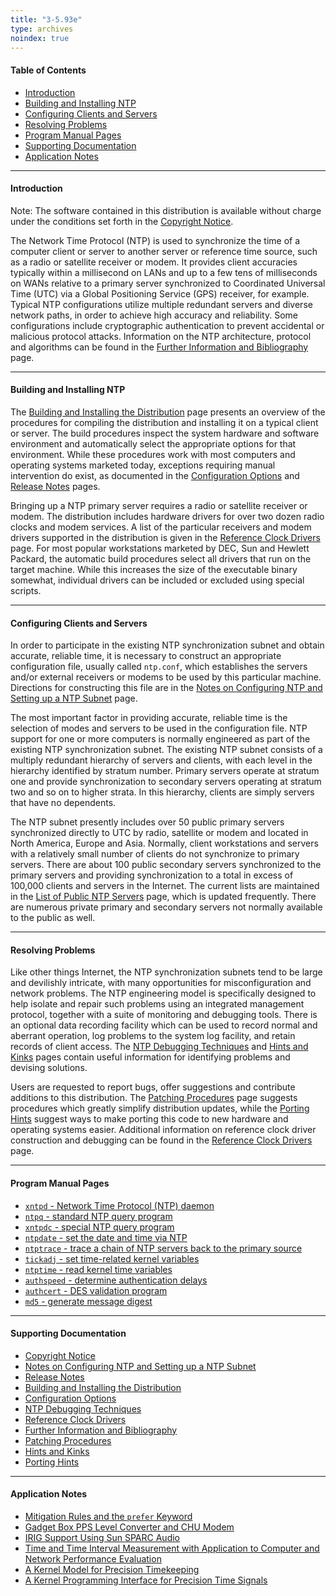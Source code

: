 ```yaml
---
title: "3-5.93e"
type: archives
noindex: true
---
```


#### Table of Contents

*  [Introduction](/archives/3-5.93e/#introduction)
*  [Building and Installing NTP](/archives/3-5.93e/#building-and-installing-ntp)
*  [Configuring Clients and Servers](/archives/3-5.93e/#configuring-clients-and-servers)
*  [Resolving Problems](/archives/3-5.93e/#resolving-problems)
*  [Program Manual Pages](/archives/3-5.93e/#program-manual-pages)
*  [Supporting Documentation](/archives/3-5.93e/#supporting-documentation)
*  [Application Notes](/archives/3-5.93e/#application-notes)

* * *

#### Introduction

Note: The software contained in this distribution is available without charge under the conditions set forth in the [Copyright Notice](/archives/3-5.93e/copyright/).

The Network Time Protocol (NTP) is used to synchronize the time of a computer client or server to another server or reference time source, such as a radio or satellite receiver or modem. It provides client accuracies typically within a millisecond on LANs and up to a few tens of milliseconds on WANs relative to a primary server synchronized to Coordinated Universal Time (UTC) via a Global Positioning Service (GPS) receiver, for example. Typical NTP configurations utilize multiple redundant servers and diverse network paths, in order to achieve high accuracy and reliability. Some configurations include cryptographic authentication to prevent accidental or malicious protocol attacks. Information on the NTP architecture, protocol and algorithms can be found in the [Further Information and Bibliography](/archives/3-5.93e/biblio/) page.

* * *

#### Building and Installing NTP

The [Building and Installing the Distribution](/archives/3-5.93e/build/) page presents an overview of the procedures for compiling the distribution and installing it on a typical client or server. The build procedures inspect the system hardware and software environment and automatically select the appropriate options for that environment. While these procedures work with most computers and operating systems marketed today, exceptions requiring manual intervention do exist, as documented in the [Configuration Options](/archives/3-5.93e/config/) and [Release Notes](/archives/3-5.93e/release/) pages.

Bringing up a NTP primary server requires a radio or satellite receiver or modem. The distribution includes hardware drivers for over two dozen radio clocks and modem services. A list of the particular receivers and modem drivers supported in the distribution is given in the [Reference Clock Drivers](/archives/3-5.93e/refclock/) page. For most popular workstations marketed by DEC, Sun and Hewlett Packard, the automatic build procedures select all drivers that run on the target machine. While this increases the size of the executable binary somewhat, individual drivers can be included or excluded using special scripts.

* * *

#### Configuring Clients and Servers

In order to participate in the existing NTP synchronization subnet and obtain accurate, reliable time, it is necessary to construct an appropriate configuration file, usually called <code>ntp.conf</code>, which establishes the servers and/or external receivers or modems to be used by this particular machine. Directions for constructing this file are in the [Notes on Configuring NTP and Setting up a NTP Subnet](/archives/3-5.93e/notes/) page.

The most important factor in providing accurate, reliable time is the selection of modes and servers to be used in the configuration file. NTP support for one or more computers is normally engineered as part of the existing NTP synchronization subnet. The existing NTP subnet consists of a multiply redundant hierarchy of servers and clients, with each level in the hierarchy identified by stratum number. Primary servers operate at stratum one and provide synchronization to secondary servers operating at stratum two and so on to higher strata. In this hierarchy, clients are simply servers that have no dependents.

The NTP subnet presently includes over 50 public primary servers synchronized directly to UTC by radio, satellite or modem and located in North America, Europe and Asia. Normally, client workstations and servers with a relatively small number of clients do not synchronize to primary servers. There are about 100 public secondary servers synchronized to the primary servers and providing synchronization to a total in excess of 100,000 clients and servers in the Internet. The current lists are maintained in the [List of Public NTP Servers](https://support.ntp.org/bin/view/Servers/WebHome) page, which is updated frequently. There are numerous private primary and secondary servers not normally available to the public as well.

* * *

#### Resolving Problems

Like other things Internet, the NTP synchronization subnets tend to be large and devilishly intricate, with many opportunities for misconfiguration and network problems. The NTP engineering model is specifically designed to help isolate and repair such problems using an integrated management protocol, together with a suite of monitoring and debugging tools. There is an optional data recording facility which can be used to record normal and aberrant operation, log problems to the system log facility, and retain records of client access. The [NTP Debugging Techniques](/archives/3-5.93e/debug/) and [Hints and Kinks](/archives/3-5.93e/hints/) pages contain useful information for identifying problems and devising solutions.

Users are requested to report bugs, offer suggestions and contribute additions to this distribution. The [Patching Procedures](/archives/3-5.93e/patches/) page suggests procedures which greatly simplify distribution updates, while the [Porting Hints](/archives/3-5.93e/porting/) suggest ways to make porting this code to new hardware and operating systems easier. Additional information on reference clock driver construction and debugging can be found in the [Reference Clock Drivers](/archives/3-5.93e/refclock/) page.

* * *

#### Program Manual Pages

* [<code>xntpd</code> - Network Time Protocol (NTP) daemon](/archives/3-5.93e/xntpd/)  
* [<code>ntpq</code> - standard NTP query program](/archives/3-5.93e/ntpq/)  
* [<code>xntpdc</code> - special NTP query program](/archives/3-5.93e/xntpdc/)  
* [<code>ntpdate</code> - set the date and time via NTP](/archives/3-5.93e/ntpdate/)  
* [<code>ntptrace</code> - trace a chain of NTP servers back to the primary source](/archives/3-5.93e/ntptrace/)  
* [<code>tickadj</code> - set time-related kernel variables](/archives/3-5.93e/tickadj/)  
* [<code>ntptime</code> - read kernel time variables](/archives/3-5.93e/ntptime/)  
* [<code>authspeed</code> - determine authentication delays](/archives/3-5.93e/authspeed/)  
* [<code>authcert</code> - DES validation program](/archives/3-5.93e/authcert/)  
* [<code>md5</code> - generate message digest](/archives/3-5.93e/md5cert/)

* * *

#### Supporting Documentation

* [Copyright Notice](/archives/3-5.93e/copyright/)  
* [Notes on Configuring NTP and Setting up a NTP Subnet](/archives/3-5.93e/notes/)  
* [Release Notes](/archives/3-5.93e/release/)  
* [Building and Installing the Distribution](/archives/3-5.93e/build/)  
* [Configuration Options](/archives/3-5.93e/config/)  
* [NTP Debugging Techniques](/archives/3-5.93e/debug/)  
* [Reference Clock Drivers](/archives/3-5.93e/refclock/)  
* [Further Information and Bibliography](/archives/3-5.93e/biblio/)  
* [Patching Procedures](/archives/3-5.93e/patches/)  
* [Hints and Kinks](/archives/3-5.93e/hints/)  
* [Porting Hints](/archives/3-5.93e/porting/)

* * *

#### Application Notes

* [Mitigation Rules and the <code>prefer</code> Keyword](/archives/3-5.93e/prefer/)  
* [Gadget Box PPS Level Converter and CHU Modem](/archives/3-5.93e/gadget/)  
* [IRIG Support Using Sun SPARC Audio](/archives/3-5.93e/irig/)  
* [Time and Time Interval Measurement with Application to Computer and Network Performance Evaluation](/archives/3-5.93e/measure/)  
* [A Kernel Model for Precision Timekeeping](/archives/3-5.93e/kern/)  
* [A Kernel Programming Interface for Precision Time Signals](/archives/3-5.93e/kernpps/)